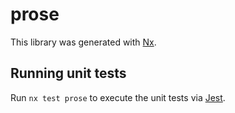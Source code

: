 # prose

This library was generated with [Nx](https://nx.dev).

## Running unit tests

Run `nx test prose` to execute the unit tests via [Jest](https://jestjs.io).
